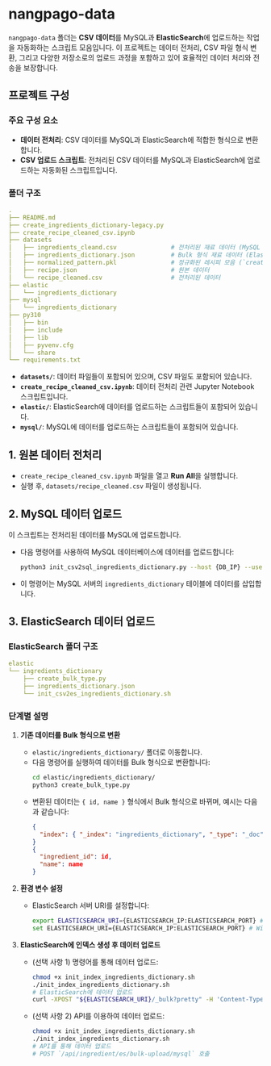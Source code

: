 # nangpago-data

`nangpago-data` 폴더는 **CSV 데이터**를 MySQL과 **ElasticSearch**에 업로드하는 작업을 자동화하는 스크립트 모음입니다. 이 프로젝트는 데이터 전처리, CSV 파일 형식 변환, 그리고 다양한 저장소로의 업로드 과정을 포함하고 있어 효율적인 데이터 처리와 전송을 보장합니다.

## 프로젝트 구성

### 주요 구성 요소

- **데이터 전처리**: CSV 데이터를 MySQL과 ElasticSearch에 적합한 형식으로 변환합니다.
- **CSV 업로드 스크립트**: 전처리된 CSV 데이터를 MySQL과 ElasticSearch에 업로드하는 자동화된 스크립트입니다.

### 폴더 구조

```yaml
.
├── README.md
├── create_ingredients_dictionary-legacy.py
├── create_recipe_cleaned_csv.ipynb
├── datasets
│   ├── ingredients_cleand.csv               # 전처리된 재료 데이터 (MySQL 용)
│   ├── ingredients_dictionary.json          # Bulk 형식 재료 데이터 (ElasticSearch 용)
│   ├── normalized_pattern.pkl               # 정규화된 레시피 모음 (`create_recipe_cleaned_csv.ipynb`에서 사용)
│   ├── recipe.json                          # 원본 데이터
│   └── recipe_cleaned.csv                   # 전처리된 데이터
├── elastic
│   └── ingredients_dictionary
├── mysql
│   └── ingredients_dictionary
├── py310
│   ├── bin
│   ├── include
│   ├── lib
│   ├── pyvenv.cfg
│   └── share
└── requirements.txt
```

- **`datasets/`**: 데이터 파일들이 포함되어 있으며, CSV 파일도 포함되어 있습니다.
- **`create_recipe_cleaned_csv.ipynb`**: 데이터 전처리 관련 Jupyter Notebook 스크립트입니다.
- **`elastic/`**: ElasticSearch에 데이터를 업로드하는 스크립트들이 포함되어 있습니다.
- **`mysql/`**: MySQL에 데이터를 업로드하는 스크립트들이 포함되어 있습니다.

## 1. 원본 데이터 전처리

- `create_recipe_cleaned_csv.ipynb` 파일을 열고 **Run All**을 실행합니다.
- 실행 후, `datasets/recipe_cleaned.csv` 파일이 생성됩니다.

## 2. MySQL 데이터 업로드

이 스크립트는 전처리된 데이터를 MySQL에 업로드합니다.

- 다음 명령어를 사용하여 MySQL 데이터베이스에 데이터를 업로드합니다:
    ```bash
    python3 init_csv2sql_ingredients_dictionary.py --host {DB_IP} --user {DB_USERNAME} --password {DB_PWD} --database {DB_NAME} --port {DB_PORT}
    ```

- 이 명령어는 MySQL 서버의 `ingredients_dictionary` 테이블에 데이터를 삽입합니다.

## 3. ElasticSearch 데이터 업로드

### ElasticSearch 폴더 구조

```yaml
elastic
└── ingredients_dictionary
    ├── create_bulk_type.py
    ├── ingredients_dictionary.json
    └── init_csv2es_ingredients_dictionary.sh
```

### 단계별 설명

1. **기존 데이터를 Bulk 형식으로 변환**
    - `elastic/ingredients_dictionary/` 폴더로 이동합니다.
    - 다음 명령어를 실행하여 데이터를 Bulk 형식으로 변환합니다:
      ```bash
      cd elastic/ingredients_dictionary/
      python3 create_bulk_type.py
      ```
    - 변환된 데이터는 `{ id, name }` 형식에서 Bulk 형식으로 바뀌며, 예시는 다음과 같습니다:
      ```json
      {
        "index": { "_index": "ingredients_dictionary", "_type": "_doc" }
      }
      {
        "ingredient_id": id,
        "name": name
      }
      ```

2. **환경 변수 설정**
    - ElasticSearch 서버 URI를 설정합니다:
      ```bash
      export ELASTICSEARCH_URI={ELASTICSEARCH_IP:ELASTICSEARCH_PORT} # MAC
      set ELASTICSEARCH_URI={ELASTICSEARCH_IP:ELASTICSEARCH_PORT} # Windows
      ```

3. **ElasticSearch에 인덱스 생성 후 데이터 업로드**
    - (선택 사항 1) 명령어를 통해 데이터 업로드:
      ```bash
      chmod +x init_index_ingredients_dictionary.sh
      ./init_index_ingredients_dictionary.sh
      # ElasticSearch에 데이터 업로드
      curl -XPOST "${ELASTICSEARCH_URI}/_bulk?pretty" -H 'Content-Type: application/json' --data-binary @ingredients_dictionary.json
      ```

    - (선택 사항 2) API를 이용하여 데이터 업로드:
      ```bash
      chmod +x init_index_ingredients_dictionary.sh
      ./init_index_ingredients_dictionary.sh
      # API를 통해 데이터 업로드
      # POST `/api/ingredient/es/bulk-upload/mysql` 호출
      ```
